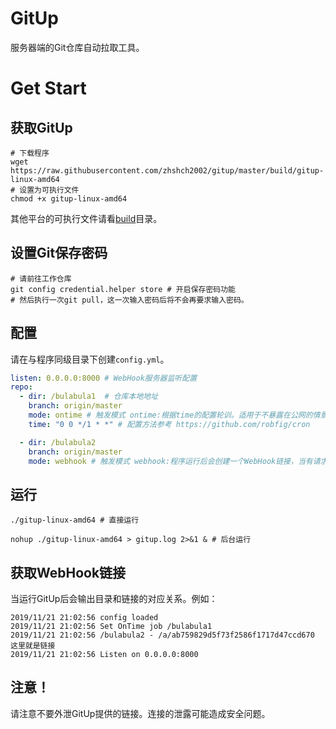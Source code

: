 # GitUp
服务器端的Git仓库自动拉取工具。

# Get Start
## 获取GitUp
```shell
# 下载程序
wget https://raw.githubusercontent.com/zhshch2002/gitup/master/build/gitup-linux-amd64
# 设置为可执行文件
chmod +x gitup-linux-amd64
```
其他平台的可执行文件请看[build](https://github.com/zhshch2002/gitup/tree/master/build)目录。

## 设置Git保存密码
```shell
# 请前往工作仓库
git config credential.helper store # 开启保存密码功能
# 然后执行一次git pull，这一次输入密码后将不会再要求输入密码。
```

## 配置
请在与程序同级目录下创建`config.yml`。
```yaml
listen: 0.0.0.0:8000 # WebHook服务器监听配置
repo:
  - dir: /bulabula1  # 仓库本地地址
    branch: origin/master
    mode: ontime # 触发模式 ontime:根据time的配置轮训。适用于不暴露在公网的情景。
    time: "0 0 */1 * *" # 配置方法参考 https://github.com/robfig/cron

  - dir: /bulabula2
    branch: origin/master
    mode: webhook # 触发模式 webhook:程序运行后会创建一个WebHook链接，当有请求发送到那个地址时会触发更新。
```

## 运行
```shell
./gitup-linux-amd64 # 直接运行

nohup ./gitup-linux-amd64 > gitup.log 2>&1 & # 后台运行
```

## 获取WebHook链接
当运行GitUp后会输出目录和链接的对应关系。例如：
```
2019/11/21 21:02:56 config loaded
2019/11/21 21:02:56 Set OnTime job /bulabula1
2019/11/21 21:02:56 /bulabula2 - /a/ab759829d5f73f2586f1717d47ccd670  这里就是链接
2019/11/21 21:02:56 Listen on 0.0.0.0:8000
```

## 注意！
请注意不要外泄GitUp提供的链接。连接的泄露可能造成安全问题。